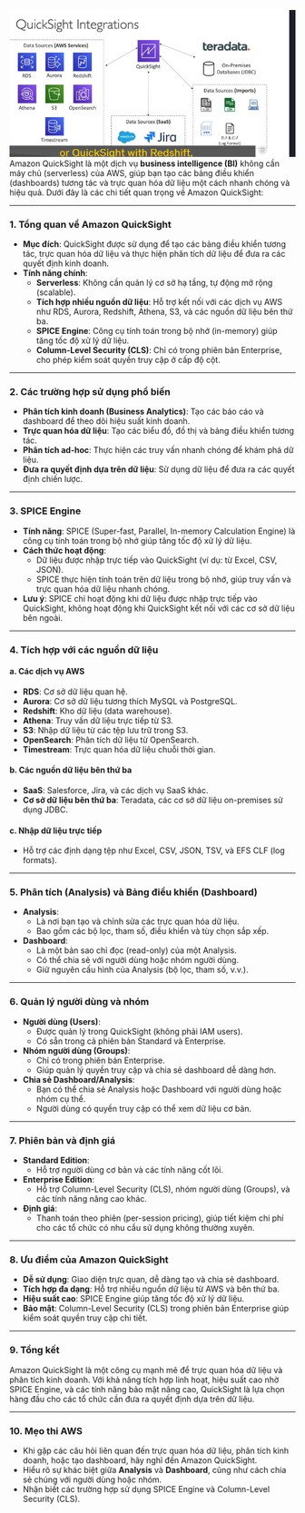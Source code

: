 ![alt text](image/QuickSight.png)
Amazon QuickSight là một dịch vụ **business intelligence (BI)** không cần máy chủ (serverless) của AWS, giúp bạn tạo các bảng điều khiển (dashboards) tương tác và trực quan hóa dữ liệu một cách nhanh chóng và hiệu quả. Dưới đây là các chi tiết quan trọng về Amazon QuickSight:

---

### 1. **Tổng quan về Amazon QuickSight**

- **Mục đích**: QuickSight được sử dụng để tạo các bảng điều khiển tương tác, trực quan hóa dữ liệu và thực hiện phân tích dữ liệu để đưa ra các quyết định kinh doanh.
- **Tính năng chính**:
  - **Serverless**: Không cần quản lý cơ sở hạ tầng, tự động mở rộng (scalable).
  - **Tích hợp nhiều nguồn dữ liệu**: Hỗ trợ kết nối với các dịch vụ AWS như RDS, Aurora, Redshift, Athena, S3, và các nguồn dữ liệu bên thứ ba.
  - **SPICE Engine**: Công cụ tính toán trong bộ nhớ (in-memory) giúp tăng tốc độ xử lý dữ liệu.
  - **Column-Level Security (CLS)**: Chỉ có trong phiên bản Enterprise, cho phép kiểm soát quyền truy cập ở cấp độ cột.

---

### 2. **Các trường hợp sử dụng phổ biến**

- **Phân tích kinh doanh (Business Analytics)**: Tạo các báo cáo và dashboard để theo dõi hiệu suất kinh doanh.
- **Trực quan hóa dữ liệu**: Tạo các biểu đồ, đồ thị và bảng điều khiển tương tác.
- **Phân tích ad-hoc**: Thực hiện các truy vấn nhanh chóng để khám phá dữ liệu.
- **Đưa ra quyết định dựa trên dữ liệu**: Sử dụng dữ liệu để đưa ra các quyết định chiến lược.

---

### 3. **SPICE Engine**

- **Tính năng**: SPICE (Super-fast, Parallel, In-memory Calculation Engine) là công cụ tính toán trong bộ nhớ giúp tăng tốc độ xử lý dữ liệu.
- **Cách thức hoạt động**:
  - Dữ liệu được nhập trực tiếp vào QuickSight (ví dụ: từ Excel, CSV, JSON).
  - SPICE thực hiện tính toán trên dữ liệu trong bộ nhớ, giúp truy vấn và trực quan hóa dữ liệu nhanh chóng.
- **Lưu ý**: SPICE chỉ hoạt động khi dữ liệu được nhập trực tiếp vào QuickSight, không hoạt động khi QuickSight kết nối với các cơ sở dữ liệu bên ngoài.

---

### 4. **Tích hợp với các nguồn dữ liệu**

#### **a. Các dịch vụ AWS**

- **RDS**: Cơ sở dữ liệu quan hệ.
- **Aurora**: Cơ sở dữ liệu tương thích MySQL và PostgreSQL.
- **Redshift**: Kho dữ liệu (data warehouse).
- **Athena**: Truy vấn dữ liệu trực tiếp từ S3.
- **S3**: Nhập dữ liệu từ các tệp lưu trữ trong S3.
- **OpenSearch**: Phân tích dữ liệu từ OpenSearch.
- **Timestream**: Trực quan hóa dữ liệu chuỗi thời gian.

#### **b. Các nguồn dữ liệu bên thứ ba**

- **SaaS**: Salesforce, Jira, và các dịch vụ SaaS khác.
- **Cơ sở dữ liệu bên thứ ba**: Teradata, các cơ sở dữ liệu on-premises sử dụng JDBC.

#### **c. Nhập dữ liệu trực tiếp**

- Hỗ trợ các định dạng tệp như Excel, CSV, JSON, TSV, và EFS CLF (log formats).

---

### 5. **Phân tích (Analysis) và Bảng điều khiển (Dashboard)**

- **Analysis**:
  - Là nơi bạn tạo và chỉnh sửa các trực quan hóa dữ liệu.
  - Bao gồm các bộ lọc, tham số, điều khiển và tùy chọn sắp xếp.
- **Dashboard**:
  - Là một bản sao chỉ đọc (read-only) của một Analysis.
  - Có thể chia sẻ với người dùng hoặc nhóm người dùng.
  - Giữ nguyên cấu hình của Analysis (bộ lọc, tham số, v.v.).

---

### 6. **Quản lý người dùng và nhóm**

- **Người dùng (Users)**:
  - Được quản lý trong QuickSight (không phải IAM users).
  - Có sẵn trong cả phiên bản Standard và Enterprise.
- **Nhóm người dùng (Groups)**:
  - Chỉ có trong phiên bản Enterprise.
  - Giúp quản lý quyền truy cập và chia sẻ dashboard dễ dàng hơn.
- **Chia sẻ Dashboard/Analysis**:
  - Bạn có thể chia sẻ Analysis hoặc Dashboard với người dùng hoặc nhóm cụ thể.
  - Người dùng có quyền truy cập có thể xem dữ liệu cơ bản.

---

### 7. **Phiên bản và định giá**

- **Standard Edition**:
  - Hỗ trợ người dùng cơ bản và các tính năng cốt lõi.
- **Enterprise Edition**:
  - Hỗ trợ Column-Level Security (CLS), nhóm người dùng (Groups), và các tính năng nâng cao khác.
- **Định giá**:
  - Thanh toán theo phiên (per-session pricing), giúp tiết kiệm chi phí cho các tổ chức có nhu cầu sử dụng không thường xuyên.

---

### 8. **Ưu điểm của Amazon QuickSight**

- **Dễ sử dụng**: Giao diện trực quan, dễ dàng tạo và chia sẻ dashboard.
- **Tích hợp đa dạng**: Hỗ trợ nhiều nguồn dữ liệu từ AWS và bên thứ ba.
- **Hiệu suất cao**: SPICE Engine giúp tăng tốc độ xử lý dữ liệu.
- **Bảo mật**: Column-Level Security (CLS) trong phiên bản Enterprise giúp kiểm soát quyền truy cập chi tiết.

---

### 9. **Tổng kết**

Amazon QuickSight là một công cụ mạnh mẽ để trực quan hóa dữ liệu và phân tích kinh doanh. Với khả năng tích hợp linh hoạt, hiệu suất cao nhờ SPICE Engine, và các tính năng bảo mật nâng cao, QuickSight là lựa chọn hàng đầu cho các tổ chức cần đưa ra quyết định dựa trên dữ liệu.

---

### 10. **Mẹo thi AWS**

- Khi gặp các câu hỏi liên quan đến trực quan hóa dữ liệu, phân tích kinh doanh, hoặc tạo dashboard, hãy nghĩ đến Amazon QuickSight.
- Hiểu rõ sự khác biệt giữa **Analysis** và **Dashboard**, cũng như cách chia sẻ chúng với người dùng hoặc nhóm.
- Nhận biết các trường hợp sử dụng SPICE Engine và Column-Level Security (CLS).
